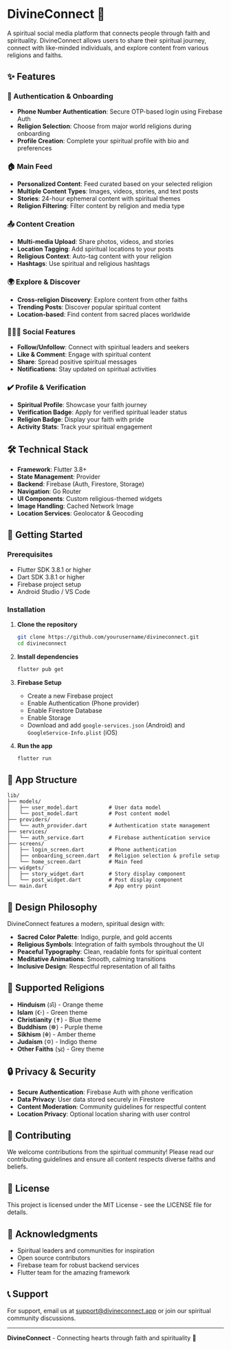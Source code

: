 # DivineConnect 🌟

A spiritual social media platform that connects people through faith and spirituality. DivineConnect allows users to share their spiritual journey, connect with like-minded individuals, and explore content from various religions and faiths.

## ✨ Features

### 🔑 Authentication & Onboarding
- **Phone Number Authentication**: Secure OTP-based login using Firebase Auth
- **Religion Selection**: Choose from major world religions during onboarding
- **Profile Creation**: Complete your spiritual profile with bio and preferences

### 🏠 Main Feed
- **Personalized Content**: Feed curated based on your selected religion
- **Multiple Content Types**: Images, videos, stories, and text posts
- **Stories**: 24-hour ephemeral content with spiritual themes
- **Religion Filtering**: Filter content by religion and media type

### 📤 Content Creation
- **Multi-media Upload**: Share photos, videos, and stories
- **Location Tagging**: Add spiritual locations to your posts
- **Religious Context**: Auto-tag content with your religion
- **Hashtags**: Use spiritual and religious hashtags

### 🌍 Explore & Discover
- **Cross-religion Discovery**: Explore content from other faiths
- **Trending Posts**: Discover popular spiritual content
- **Location-based**: Find content from sacred places worldwide

### 🧑‍🤝‍🧑 Social Features
- **Follow/Unfollow**: Connect with spiritual leaders and seekers
- **Like & Comment**: Engage with spiritual content
- **Share**: Spread positive spiritual messages
- **Notifications**: Stay updated on spiritual activities

### ✔️ Profile & Verification
- **Spiritual Profile**: Showcase your faith journey
- **Verification Badge**: Apply for verified spiritual leader status
- **Religion Badge**: Display your faith with pride
- **Activity Stats**: Track your spiritual engagement

## 🛠️ Technical Stack

- **Framework**: Flutter 3.8+
- **State Management**: Provider
- **Backend**: Firebase (Auth, Firestore, Storage)
- **Navigation**: Go Router
- **UI Components**: Custom religious-themed widgets
- **Image Handling**: Cached Network Image
- **Location Services**: Geolocator & Geocoding

## 🚀 Getting Started

### Prerequisites
- Flutter SDK 3.8.1 or higher
- Dart SDK 3.8.1 or higher
- Firebase project setup
- Android Studio / VS Code

### Installation

1. **Clone the repository**
   ```bash
   git clone https://github.com/yourusername/divineconnect.git
   cd divineconnect
   ```

2. **Install dependencies**
   ```bash
   flutter pub get
   ```

3. **Firebase Setup**
   - Create a new Firebase project
   - Enable Authentication (Phone provider)
   - Enable Firestore Database
   - Enable Storage
   - Download and add `google-services.json` (Android) and `GoogleService-Info.plist` (iOS)

4. **Run the app**
   ```bash
   flutter run
   ```

## 📱 App Structure

```
lib/
├── models/
│   ├── user_model.dart          # User data model
│   └── post_model.dart          # Post content model
├── providers/
│   └── auth_provider.dart       # Authentication state management
├── services/
│   └── auth_service.dart        # Firebase authentication service
├── screens/
│   ├── login_screen.dart        # Phone authentication
│   ├── onboarding_screen.dart   # Religion selection & profile setup
│   └── home_screen.dart         # Main feed
├── widgets/
│   ├── story_widget.dart        # Story display component
│   └── post_widget.dart         # Post display component
└── main.dart                    # App entry point
```

## 🎨 Design Philosophy

DivineConnect features a modern, spiritual design with:
- **Sacred Color Palette**: Indigo, purple, and gold accents
- **Religious Symbols**: Integration of faith symbols throughout the UI
- **Peaceful Typography**: Clean, readable fonts for spiritual content
- **Meditative Animations**: Smooth, calming transitions
- **Inclusive Design**: Respectful representation of all faiths

## 🌟 Supported Religions

- **Hinduism** (ॐ) - Orange theme
- **Islam** (☪) - Green theme  
- **Christianity** (✝) - Blue theme
- **Buddhism** (☸) - Purple theme
- **Sikhism** (☬) - Amber theme
- **Judaism** (✡) - Indigo theme
- **Other Faiths** (🕉) - Grey theme

## 🔒 Privacy & Security

- **Secure Authentication**: Firebase Auth with phone verification
- **Data Privacy**: User data stored securely in Firestore
- **Content Moderation**: Community guidelines for respectful content
- **Location Privacy**: Optional location sharing with user control

## 🤝 Contributing

We welcome contributions from the spiritual community! Please read our contributing guidelines and ensure all content respects diverse faiths and beliefs.

## 📄 License

This project is licensed under the MIT License - see the LICENSE file for details.

## 🙏 Acknowledgments

- Spiritual leaders and communities for inspiration
- Open source contributors
- Firebase team for robust backend services
- Flutter team for the amazing framework

## 📞 Support

For support, email us at support@divineconnect.app or join our spiritual community discussions.

---

**DivineConnect** - Connecting hearts through faith and spirituality 🌟
